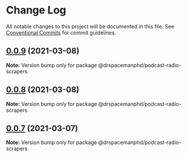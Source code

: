 # Change Log

All notable changes to this project will be documented in this file.
See [Conventional Commits](https://conventionalcommits.org) for commit guidelines.

## [0.0.9](https://github.com/drspacemanphd/podcast-radio-web/compare/@drspacemanphd/podcast-radio-scrapers@0.0.8...@drspacemanphd/podcast-radio-scrapers@0.0.9) (2021-03-08)

**Note:** Version bump only for package @drspacemanphd/podcast-radio-scrapers





## [0.0.8](https://github.com/drspacemanphd/podcast-radio-web/compare/@drspacemanphd/podcast-radio-scrapers@0.0.7...@drspacemanphd/podcast-radio-scrapers@0.0.8) (2021-03-08)

**Note:** Version bump only for package @drspacemanphd/podcast-radio-scrapers





## [0.0.7](https://github.com/drspacemanphd/podcast-radio-web/compare/@drspacemanphd/podcast-radio-scrapers@0.0.6...@drspacemanphd/podcast-radio-scrapers@0.0.7) (2021-03-07)

**Note:** Version bump only for package @drspacemanphd/podcast-radio-scrapers
